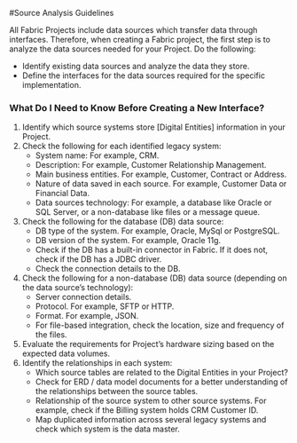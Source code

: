 #Source Analysis Guidelines

All Fabric Projects include data sources which transfer data through interfaces. Therefore, when creating a Fabric project, the first step is to analyze the data sources needed for your Project.
Do the following:
* Identify existing data sources and analyze the data they store.
* Define the interfaces for the data sources required for the specific implementation. 

### What Do I Need to Know Before Creating a New Interface?
1. Identify which source systems store [Digital Entities] information in your Project. 
2. Check the following for each identified legacy system:
    * System name: For example, CRM.
    * Description: For example, Customer Relationship Management.
    * Main business entities. For example, Customer, Contract or Address.
    * Nature of data saved in each source. For example, Customer Data or Financial Data. 
    * Data sources technology: For example, a database like Oracle or SQL Server, or a non-database like files or a message queue.
3. Check the following for the database (DB) data source: 
    * DB type of the system. For example, Oracle, MySql or PostgreSQL.
    * DB version of the system. For example, Oracle 11g.
    * Check if the DB has a built-in connector in Fabric. If it does not, check if the DB has a JDBC driver.
    * Check the connection details to the DB.
4. Check the following for a non-database (DB) data source (depending on the data source’s technology): 
    * Server connection details.
    * Protocol. For example, SFTP or HTTP.
    * Format. For example, JSON.
    * For file-based integration, check the location, size and frequency of the files.
5. Evaluate the requirements for Project’s hardware sizing based on the expected data volumes.
6. Identify the relationships in each system:
    * Which source tables are related to the Digital Entities in your Project?
    * Check for ERD / data model documents for a better understanding of the relationships between the source tables.
    * Relationship of the source system to other source systems. For example, check if the Billing system holds CRM Customer ID. 
    * Map duplicated information across several legacy systems and check which system is the data master.







